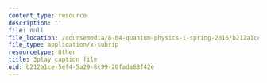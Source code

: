 ```yaml
---
content_type: resource
description: ''
file: null
file_location: /coursemedia/8-04-quantum-physics-i-spring-2016/b212a1ce5ef45a298c9920fada68f42e_QMeKIiufg5s.vtt
file_type: application/x-subrip
resourcetype: Other
title: 3play caption file
uid: b212a1ce-5ef4-5a29-8c99-20fada68f42e
---
```

